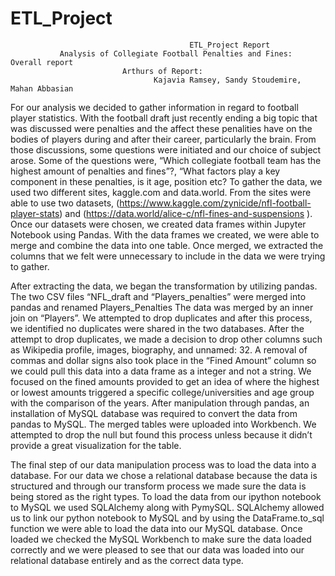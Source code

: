 # ETL_Project

                                            ETL_Project Report 
               Analysis of Collegiate Football Penalties and Fines: Overall report 
				             Arthurs of Report:
                                    Kajavia Ramsey, Sandy Stoudemire, Mahan Abbasian

  For our analysis we decided to gather information in regard to football player statistics. With the football draft just recently ending a big topic that was discussed were penalties and the affect these penalities have on the bodies of players during and after their career, particularly the brain. From those discussions, some questions were initiated and our choice of subject arose. Some of the questions were, “Which collegiate football team has the highest amount of penalties and fines”?, “What factors play a key component in these penalties, is it age, position etc? To gather the data, we used two different sites, kaggle.com and data.world. From the sites were able to use two datasets, (https://www.kaggle.com/zynicide/nfl-football-player-stats) and (https://data.world/alice-c/nfl-fines-and-suspensions ). Once our datasets were chosen, we created data frames within Jupyter Notebook using Pandas. With the data frames we created, we were able to merge and combine the data into one table. Once merged, we extracted the columns that we felt were unnecessary to include in the data we were trying to gather. 

After extracting the data, we began the transformation by utilizing pandas. The two CSV files “NFL_draft and “Players_penalties” were merged into pandas and renamed Players_Penalties The data was merged by an inner join on “Players”. We attempted to drop duplicates and after this process, we identified no duplicates were shared in the two databases. After the attempt to drop duplicates, we made a decision to drop other columns such as Wikipedia profile, images, biography, and unnamed: 32. A removal of commas and dollar signs also took place in the “Fined Amount” column so we could pull this data into a data frame as a integer and not a string. We focused on the fined amounts provided to get an idea of where the highest or lowest amounts triggered a specific college/universities and age group with the comparison of the years. After manipulation through pandas, an installation of MySQL database was required to convert the data from pandas to MySQL. The merged tables were uploaded into Workbench. We attempted to drop the null but found this process unless because it didn’t provide a great visualization for the table.

The final step of our data manipulation process was to load the data into a database. For our data we chose a relational database because the data is structured and through our transform process we made sure the data is being stored as the right types. To load the data from our ipython notebook to MySQL we used SQLAlchemy along with PymySQL. SQLAlchemy allowed us to link our python notebook to MySQL and by using the DataFrame.to_sql function we were able to load the data into our MySQL database. Once loaded we checked the MySQL Workbench to make sure the data loaded correctly and we were pleased to see that our data was loaded into our relational database entirely and as the correct data type.
